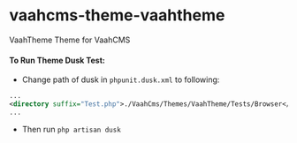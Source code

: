 # vaahcms-theme-vaahtheme
VaahTheme Theme for VaahCMS


#### To Run Theme Dusk Test:
- Change path of dusk in `phpunit.dusk.xml` to following:
```xml
...
<directory suffix="Test.php">./VaahCms/Themes/VaahTheme/Tests/Browser</directory>
...
```

- Then run `php artisan dusk`